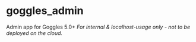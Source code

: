 # goggles_admin

Admin app for Goggles 5.0+
_For internal & localhost-usage only - not to be deployed on the cloud._

